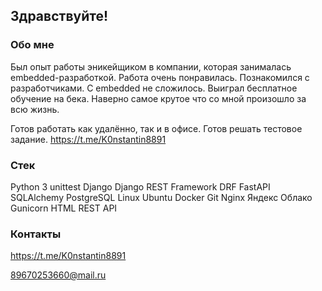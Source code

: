 ## Здравствуйте! 

### Обо мне

Был опыт работы эникейщиком в компании, которая занималась embedded-разработкой. Работа очень понравилась. Познакомился с разработчиками.
С embedded не сложилось. Выиграл бесплатное обучение на бека. Наверно самое крутое что со мной произошло за всю жизнь.

Готов работать как удалённо, так и в офисе. Готов решать тестовое задание.
https://t.me/K0nstantin8891

### Стек

Python 3
unittest
Django
Django REST Framework
DRF
FastAPI
SQLAlchemy
PostgreSQL
Linux
Ubuntu
Docker
Git
Nginx
Яндекс Облако
Gunicorn
HTML
REST API

### Контакты

https://t.me/K0nstantin8891

89670253660@mail.ru
